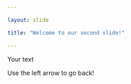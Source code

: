 ```yaml
---

layout: slide

title: "Welcome to our second slide!"

---
```


Your text

Use the left arrow to go back! 
